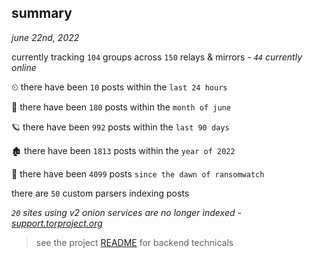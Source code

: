 
## summary
_june 22nd, 2022_

currently tracking `104` groups across `150` relays & mirrors - _`44` currently online_

⏲ there have been `10` posts within the `last 24 hours`

🦈 there have been `180` posts within the `month of june`

🪐 there have been `992` posts within the `last 90 days`

🏚 there have been `1813` posts within the `year of 2022`

🦕 there have been `4099` posts `since the dawn of ransomwatch`

there are `50` custom parsers indexing posts

_`20` sites using v2 onion services are no longer indexed - [support.torproject.org](https://support.torproject.org/onionservices/v2-deprecation/)_

> see the project [README](https://github.com/joshhighet/ransomwatch#ransomwatch--) for backend technicals

